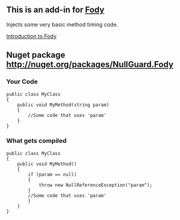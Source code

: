 ## This is an add-in for [Fody](https://github.com/SimonCropp/Fody/) 

Injects some very basic method timing code.

[Introduction to Fody](http://github.com/SimonCropp/Fody/wiki/SampleUsage)

## Nuget package http://nuget.org/packages/NullGuard.Fody 

### Your Code

	public class MyClass
	{
		public void MyMethod(string param)
		{
			//Some code that uses 'param'
		}
	}

### What gets compiled 

    public class MyClass
    {
        public void MyMethod()
        {
            if (param == null)
            {
                throw new NullReferenceException("param");
            }
			//Some code that uses 'param'
            }
        }
    }
	